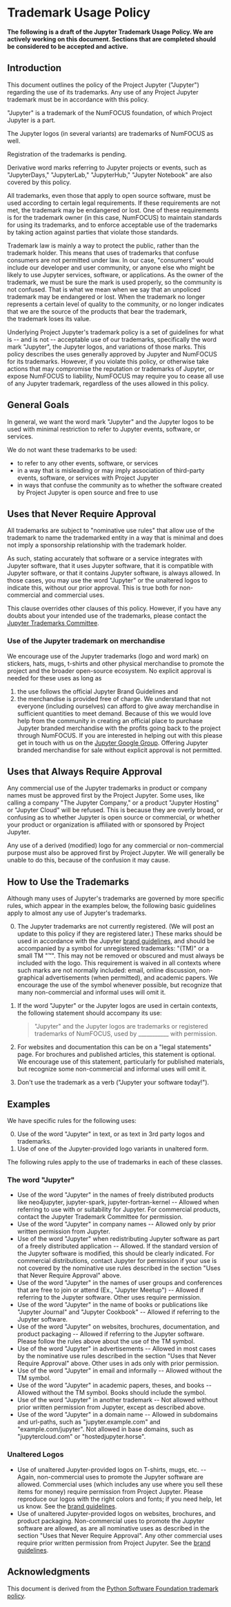 # Trademark Usage Policy

**The following is a draft of the Jupyter Trademark Usage Policy. We are actively working on this document.
Sections that are completed should be considered to be accepted and active.**


## Introduction

This document outlines the policy of the Project Jupyter ("Jupyter") regarding the use of its trademarks.
Any use of any Project Jupyter trademark must be in accordance with this policy.

"Jupyter" is a trademark of the NumFOCUS foundation, of which Project Jupyter is a part.

The Jupyter logos (in several variants) are trademarks of NumFOCUS as well.

Registration of the trademarks is pending.

Derivative word marks referring to Jupyter projects or events, such as "JupyterDays," "JupyterLab," "JupyterHub," "Jupyter Notebook" are also covered by this policy.

All trademarks, even those that apply to open source software, must be used according to certain legal requirements. If these requirements are not met, the trademark may be endangered or lost. One of these requirements is for the trademark owner (in this case, NumFOCUS) to maintain standards for using its trademarks, and to enforce acceptable use of the trademarks by taking action against parties that violate those standards.

Trademark law is mainly a way to protect the public, rather than the trademark holder.
This means that uses of trademarks that confuse consumers are not permitted under law.
 In our case, "consumers" would include our developer and user community,
 or anyone else who might be likely to use Jupyter services, software, or applications.
 As the owner of the trademark, we must be sure the mark is used properly, so the community is not confused.
 That is what we mean when we say that an unpoliced trademark may be endangered or lost.
 When the trademark no longer represents a certain level of quality to the community,
 or no longer indicates that we are the source of the products that bear the trademark,  
 the trademark loses its value.

Underlying Project Jupyter's trademark policy is a set of guidelines for what is -- and is not -- acceptable use of our trademarks, specifically the word mark "Jupyter", the Jupyter logos, and variations of those marks.
This policy describes the uses generally approved by Jupyter and NumFOCUS for its trademarks.
However, if you violate this policy, or otherwise take actions that may compromise the reputation or trademarks of Jupyter, or expose NumFOCUS to liability, NumFOCUS may require you to cease all use of any Jupyter trademark, regardless of the uses allowed in this policy.


## General Goals

In general, we want the word mark "Jupyter" and the Jupyter logos to be used with minimal restriction to refer to Jupyter events, software, or services.

We do not want these trademarks to be used:

- to refer to any other events, software, or services
- in a way that is misleading or may imply association of third-party events, software, or services with Project Jupyter
- in ways that confuse the community as to whether the software created by Project Jupyter is open source and free to use


## Uses that Never Require Approval

All trademarks are subject to "nominative use rules" that allow use of the trademark to name the trademarked entity in a way that is minimal and does not imply a sponsorship relationship with the trademark holder.

As such, stating accurately that software or a service integrates with Jupyter software, that it uses Jupyter software, that it is compatible with Jupyter software, or that it contains Jupyter software, is always allowed.
In those cases, you may use the word "Jupyter" or the unaltered logos to indicate this, without our prior approval.
This is true both for non-commercial and commercial uses.

This clause overrides other clauses of this policy.
However, if you have any doubts about your intended use of the trademarks, please contact the [Jupyter Trademarks Committee][].


### Use of the Jupyter trademark on merchandise

We encourage use of the Jupyter trademarks (logo and word mark) on stickers, hats, mugs, t-shirts and other physical merchandise to promote the project and the broader open-source ecosystem.
No explicit approval is needed for these uses as long as
1) the use follows the official Jupyter Brand Guidelines and
2) the merchandise is provided free of charge.
We understand that not everyone (including ourselves) can afford to give away merchandise in sufficient quantities to meet demand.
Because of this we would love help from the community in creating an official place to purchase Jupyter branded
merchandise with the profits going back to the project through NumFOCUS.
If you are interested in helping out with this please get in touch with us on
the [Jupyter Google Group][].
Offering Jupyter branded merchandise for sale without explicit approval is not permitted.


## Uses that Always Require Approval

Any commercial use of the Jupyter trademarks in product or company names must be approved first by the Project Jupyter. Some uses, like calling a company "The Jupyter Company," or a product "Jupyter Hosting" or "Jupyter Cloud" will be refused.
This is because they are overly broad, or confusing as to whether Jupyter is open source or commercial,
or whether your product or organization is affiliated with or sponsored by Project Jupyter.

Any use of a derived (modified) logo for any commercial or non-commercial purpose must also be approved first by Project Jupyter.
We will generally be unable to do this, because of the confusion it may cause.


## How to Use the Trademarks

Although many uses of Jupyter's trademarks are governed by more specific rules, which appear in the examples below, the following basic guidelines apply to almost any use of Jupyter's trademarks.

0. The Jupyter trademarks are not currently registered.
(We will post an update to this policy if they are registered later.)
These marks should be used in accordance with the Jupyter [brand guidelines][],
and should be accompanied by a symbol for unregistered trademarks: "(TM)" or a small TM "™".
This may not be removed or obscured and must always be included with the logo.
This requirement is waived in all contexts where such marks are not normally included: email, online discussion, non-graphical advertisements (when permitted), and academic papers.
We encourage the use of the symbol whenever possible, but recognize that many non-commercial and informal uses will omit it.

0. If the word "Jupyter" or the Jupyter logos are used in certain contexts,
    the following statement should accompany its use:
    
    > "Jupyter" and the Jupyter logos are trademarks or registered trademarks of NumFOCUS,
    > used by ___________ with permission.

0. For websites and documentation this can be on a "legal statements" page.
    For brochures and published articles, this statement is optional.
    We encourage use of this statement, particularly for published materials, but recognize some non-commercial and informal uses will omit it.

0. Don't use the trademark as a verb ("Jupyter your software today!").


## Examples

We have specific rules for the following uses:

0. Use of the word "Jupyter" in text, or as text in 3rd party logos and trademarks.
0. Use of one of the Jupyter-provided logo variants in unaltered form.

The following rules apply to the use of trademarks in each of these classes.


### The word "Jupyter"

- Use of the word "Jupyter" in the names of freely distributed products like neo4jupyter, jupyter-spark, jupyter-fortran-kernel -- Allowed when referring to use with or suitability for Jupyter. For commercial products, contact the Jupyter Trademark Committee for permission.
- Use of the word "Jupyter" in company names -- Allowed only by prior written permission from Jupyter.
- Use of the word "Jupyter" when redistributing Jupyter software as part of a freely distributed application -- Allowed. If the standard version of the Jupyter software is modified, this should be clearly indicated. For commercial distributions, contact Jupyter for permission if your use is not covered by the nominative use rules described in the section "Uses that Never Require Approval" above.
- Use of the word "Jupyter" in the names of user groups and conferences that are free to join or attend (Ex., "Jupyter Meetup") -- Allowed if referring to the Jupyter software. Other uses require permission.
- Use of the word "Jupyter" in the name of books or publications like "Jupyter Journal" and "Jupyter Cookbook" -- Allowed if referring to the Jupyter software.
- Use of the word "Jupyter" on websites, brochures, documentation, and product packaging -- Allowed if referring to the Jupyter software. Please follow the rules above about the use of the TM symbol.
- Use of the word "Jupyter" in advertisements -- Allowed in most cases by the nominative use rules described in the section "Uses that Never Require Approval" above. Other uses in ads only with prior permission.
- Use of the word "Jupyter" in email and informally -- Allowed without the TM symbol.
- Use of the word "Jupyter" in academic papers, theses, and books -- Allowed without the TM symbol. Books should include the symbol.
- Use of the word "Jupyter" in another trademark -- Not allowed without prior written permission from Jupyter, except as described above.
- Use of the word "Jupyter" in a domain name -- Allowed in subdomains and url-paths,
  such as "jupyter.example.com" and "example.com/jupyter".
  Not allowed in base domains, such as "jupytercloud.com" or "hostedjupyter.horse".


### Unaltered Logos

- Use of unaltered Jupyter-provided logos on T-shirts, mugs, etc. -- Again, non-commercial uses to promote the Jupyter software are allowed.
    Commercial uses (which includes any use where you sell these items for money) require permission from Project Jupyter.
    Please reproduce our logos with the right colors and fonts; if you need help, let us know.
    See the [brand guidelines][].
- Use of unaltered Jupyter-provided logos on websites, brochures, and product packaging. 
    Non-commercial uses to promote the Jupyter software are allowed, as are all nominative uses as described in the section "Uses that Never Require Approval".
    Any other commercial uses require prior written permission from Project Jupyter.
    See the [brand guidelines][].


## Acknowledgments

This document is derived from the [Python Software Foundation trademark policy][PSF-trademarks].


[brand guidelines]: https://github.com/jupyter/design/tree/master/brandguide
[Jupyter Trademarks Committee]: mailto:jupyter-trademarks@googlegroups.com
[Jupyter Google Group]: https://groups.google.com/forum/#!forum/jupyter
[PSF-trademarks]: https://www.python.org/psf/trademarks/